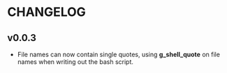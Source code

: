 # CHANGELOG

## v0.0.3
   - File names can now contain single quotes, using **g_shell_quote**
   on file names when writing out the bash script.
